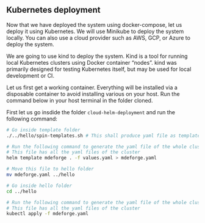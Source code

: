 ## Kubernetes deployment

Now that we have deployed the system using docker-compose, let us deploy it using Kubernetes. We will use Minikube to deploy the system locally. You can also use a cloud provider such as AWS, GCP, or Azure to deploy the system.

We are going to use kind to deploy the system. Kind is a tool for running local Kubernetes clusters using Docker container “nodes”. kind was primarily designed for testing Kubernetes itself, but may be used for local development or CI.

Let us first get a working container. Everything will be installed via a disposable container to avoid installing various on your host. Run the command below in your host terminal in the folder cloned.

First let us go insdide the folder `cloud-helm-deployment` and run the following command:

```bash
# Go inside template folder
./../hello/spin-templates.sh # This shall produce yaml file as templates

# Run the following command to generate the yaml file of the whole cluster. We are piping the output to a file called mdeforge.yaml
# This file has all the yaml files of the cluster
helm template mdeforge . -f values.yaml > mdeforge.yaml

# Move this file to hello folder
mv mdeforge.yaml ../hello

# Go inside hello folder
cd ../hello

# Run the following command to generate the yaml file of the whole cluster. We are piping the output to a file called mdeforge.yaml
# This file has all the yaml files of the cluster
kubectl apply -f mdeforge.yaml
```

